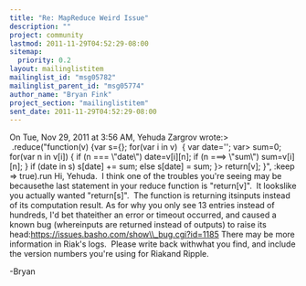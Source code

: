 ```yaml
---
title: "Re: MapReduce Weird Issue"
description: ""
project: community
lastmod: 2011-11-29T04:52:29-08:00
sitemap:
  priority: 0.2
layout: mailinglistitem
mailinglist_id: "msg05782"
mailinglist_parent_id: "msg05774"
author_name: "Bryan Fink"
project_section: "mailinglistitem"
sent_date: 2011-11-29T04:52:29-08:00
---
```



On Tue, Nov 29, 2011 at 3:56 AM, Yehuda Zargrov 
wrote:&gt;      .reduce("function(v) {var s={}; for(var i in v)  { var
date=''; var&gt; sum=0; for(var n in v[i]) { if (n === \\"date\\")
date=v[i][n]; if (n ===&gt; \\"sum\\") sum=v[i][n]; } if (date in s)
s[date] += sum; else s[date] = sum; }&gt; return[v]; }", :keep =&gt;
true).run
Hi, Yehuda.  I think one of the troubles you're seeing may be
becausethe last statement in your reduce function is "return[v]".  It
lookslike you actually wanted "return[s]".  The function is returning
itsinputs instead of its computation result.
As for why you only see 13 entries instead of hundreds, I'd bet
thateither an error or timeout occurred, and caused a known bug
(whereinputs are returned instead of outputs) to raise its
head:https://issues.basho.com/show\\_bug.cgi?id=1185
There may be more information in Riak's logs.  Please write back
withwhat you find, and include the version numbers you're using for
Riakand Ripple.

-Bryan

